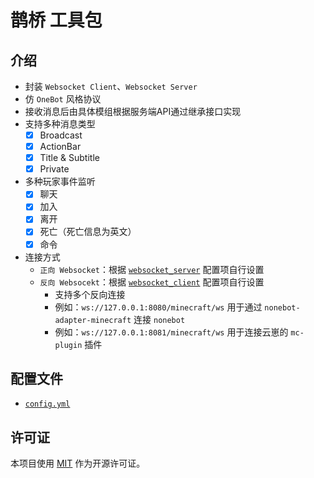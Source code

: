 # 鹊桥 工具包

## 介绍

- 封装 `Websocket Client`、`Websocket Server`
- 仿 `OneBot` 风格协议
- 接收消息后由具体模组根据服务端API通过继承接口实现
- 支持多种消息类型
    - [x] Broadcast
    - [x] ActionBar
    - [x] Title & Subtitle
    - [x] Private
- 多种玩家事件监听
    - [x] 聊天
    - [x] 加入
    - [x] 离开
    - [x] 死亡（死亡信息为英文）
    - [x] 命令

- 连接方式
  - `正向 Websocket`：根据 [`websocket_server`](https://github.com/17TheWord/QueQiaoTool/blob/1997ccabebc75ce56f32d5951382941986f04993/src/main/resources/config.yml#L15) 配置项自行设置
  - `反向 Websocekt`：根据 [`websocket_client`](https://github.com/17TheWord/QueQiaoTool/blob/1997ccabebc75ce56f32d5951382941986f04993/src/main/resources/config.yml#L21) 配置项自行设置
    - 支持多个反向连接
    - 例如：`ws://127.0.0.1:8080/minecraft/ws` 用于通过 `nonebot-adapter-minecraft` 连接 `nonebot`
    - 例如：`ws://127.0.0.1:8081/minecraft/ws` 用于连接云崽的 `mc-plugin` 插件

## 配置文件

- [`config.yml`](./src/main/resources/config.yml)

## 许可证

本项目使用 [MIT](./LICENSE) 作为开源许可证。
